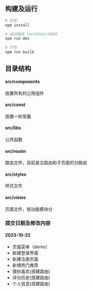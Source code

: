 ## 构建及运行

``` bash
# 安装
npm install

# 启动服务 localhost:8080
npm run dev

# 打包
npm run build
```

## 目录结构

#### src/components
放置所有的公用组件

#### src/const
放置一些常量

#### src/libs
公共函数

#### src/router
路由文件，目前是主路由和子页面的分路由

#### src/styles
样式文件

#### src/views
页面文件，按功能模块分

### 提交日期及修改内容
#### 2023-10-22
- 页面菜单（demo）
- 新建登录界面
- 新建注册页面
- 新增热门推荐
- 猜你喜欢(搭建路由)
- 评分历史(搭建路由)
- 个人信息(搭建路由)
